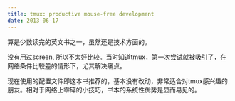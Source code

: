 ```yaml
---
title: tmux: productive mouse-free development
date: 2013-06-17
---
```


算是少数读完的英文书之一，虽然还是技术方面的。

没有用过screen, 所以不太好比较。当时知道tmux，第一次尝试就被吸引了，在网络条件比较差的情形下，尤其解决痛点。

现在使用的配置文件即这本书推荐的，基本没有改动，非常适合对tmux感兴趣的朋友。相对于网络上零碎的小技巧，书本的系统性优势是显而易见的。
